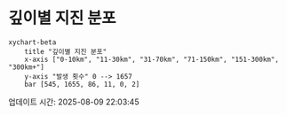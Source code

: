 # 깊이별 지진 분포

```mermaid
xychart-beta
    title "깊이별 지진 분포"
    x-axis ["0-10km", "11-30km", "31-70km", "71-150km", "151-300km", "300km+"]
    y-axis "발생 횟수" 0 --> 1657
    bar [545, 1655, 86, 11, 0, 2]
```

업데이트 시간: 2025-08-09 22:03:45
